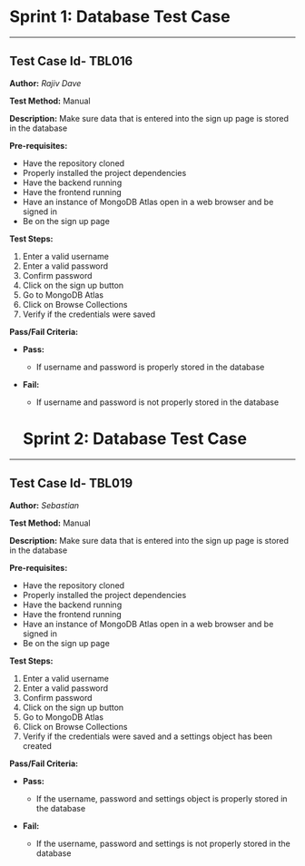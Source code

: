 # Sprint 1: Database Test Case

---

## Test Case Id- TBL016

**Author:** _Rajiv Dave_

**Test Method:** Manual

**Description:** Make sure data that is entered into the sign up page is stored in the database

**Pre-requisites:**

- Have the repository cloned
- Properly installed the project dependencies
- Have the backend running
- Have the frontend running
- Have an instance of MongoDB Atlas open in a web browser and be signed in
- Be on the sign up page

**Test Steps:**

1. Enter a valid username
2. Enter a valid password
3. Confirm password
4. Click on the sign up button
5. Go to MongoDB Atlas
6. Click on Browse Collections
7. Verify if the credentials were saved

**Pass/Fail Criteria:**

- **Pass:**

  - If username and password is properly stored in the database

- **Fail:**

  - If username and password is not properly stored in the database

  # Sprint 2: Database Test Case

---

## Test Case Id- TBL019

**Author:** _Sebastian_

**Test Method:** Manual

**Description:** Make sure data that is entered into the sign up page is stored in the database

**Pre-requisites:**

- Have the repository cloned
- Properly installed the project dependencies
- Have the backend running
- Have the frontend running
- Have an instance of MongoDB Atlas open in a web browser and be signed in
- Be on the sign up page

**Test Steps:**

1. Enter a valid username
2. Enter a valid password
3. Confirm password
4. Click on the sign up button
5. Go to MongoDB Atlas
6. Click on Browse Collections
7. Verify if the credentials were saved and a settings object has been created

**Pass/Fail Criteria:**

- **Pass:**

  - If the username, password and settings object is properly stored in the database

- **Fail:**
  - If the username, password and settings is not properly stored in the database
